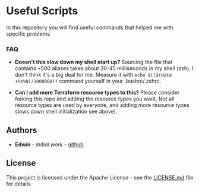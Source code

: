 # Useful Scripts

In this repository you will find useful commands that helped me with specific problems



### FAQ

- **Doesn't this slow down my shell start up?** Sourcing the file that contains
~500 aliases takes about 30-45 milliseconds in my shell (zsh). I don't think
it's a big deal for me. Measure it with `echo $(($(date +%s%N)/1000000))`
command yourself in your .bashrc/.zshrc.

- **Can I add more Terraform resource types to this?** Please consider forking
  this repo and adding the resource types you want. Not all resource types are
  used by everyone, and adding more resource types slows down shell initialization
  see above).


## Authors

*  **Edwin** - *Initial work* - [github](https://github.com/ecaminero)

## License

This project is licensed under the Apache License - see the [LICENSE.md](LICENSE.md) file for details
